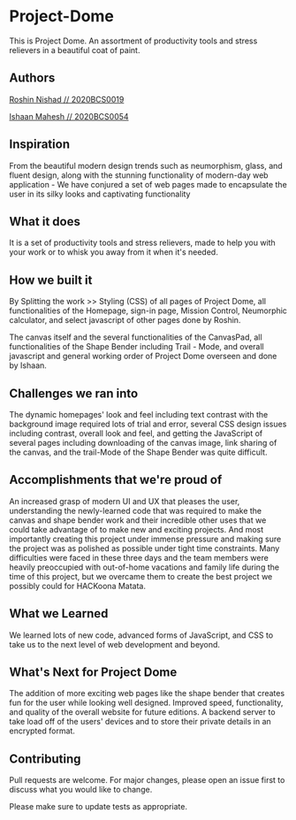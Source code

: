 # Project-Dome
This is Project Dome. An assortment of productivity tools and stress relievers in a beautiful coat of paint.

## Authors
[Roshin Nishad // 2020BCS0019](https://devpost.com/GetPsyched6)

[Ishaan Mahesh // 2020BCS0054](https://devpost.com/ishaanmahesh20bcs54)

## Inspiration
From the beautiful modern design trends such as neumorphism, glass, and fluent design, along with the stunning functionality of modern-day web application - We have conjured a set of web pages made to encapsulate the user in its silky looks and captivating functionality

## What it does
It is a set of productivity tools and stress relievers, made to help you with your work or to whisk you away from it when it's needed.

## How we built it
By Splitting the work >> Styling (CSS) of all pages of Project Dome, all functionalities of the Homepage, sign-in page, Mission Control, Neumorphic calculator, and select javascript of other pages done by Roshin.

The canvas itself and the several functionalities of the CanvasPad, all functionalities of the Shape Bender including Trail - Mode, and overall javascript and general working order of Project Dome overseen and done by Ishaan.

## Challenges we ran into
The dynamic homepages' look and feel including text contrast with the background image required lots of trial and error, several CSS design issues including contrast, overall look and feel, and getting the JavaScript of several pages including downloading of the canvas image, link sharing of the canvas, and the trail-Mode of the Shape Bender was quite difficult.

## Accomplishments that we're proud of
An increased grasp of modern UI and UX that pleases the user, understanding the newly-learned code that was required to make the canvas and shape bender work and their incredible other uses that we could take advantage of to make new and exciting projects. And most importantly creating this project under immense pressure and making sure the project was as polished as possible under tight time constraints. Many difficulties were faced in these three days and the team members were heavily preoccupied with out-of-home vacations and family life during the time of this project, but we overcame them to create the best project we possibly could for HACKoona Matata.

## What we Learned
We learned lots of new code, advanced forms of JavaScript, and CSS to take us to the next level of web development and beyond.

## What's Next for Project Dome
The addition of more exciting web pages like the shape bender that creates fun for the user while looking well designed. Improved speed, functionality, and quality of the overall website for future editions. A backend server to take load off of the users' devices and to store their private details in an encrypted format.


## Contributing
Pull requests are welcome. For major changes, please open an issue first to discuss what you would like to change.

Please make sure to update tests as appropriate.
